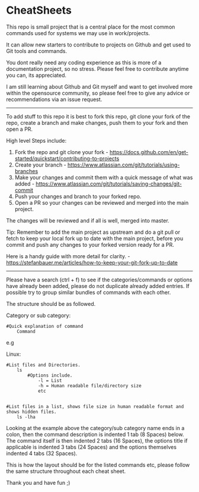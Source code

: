 # CheatSheets

This repo is small project that is a central place for the most common commands used for systems we may use in work/projects.

It can allow new starters to contribute to projects on Github and get used to Git tools and commands. 

You dont really need any coding experience as this is more of a documentation project, so no stress. Please feel free to contribute anytime you can, its appreciated.

I am still learning about Github and Git myself and want to get involved more within the opensource community, so please feel free to give any advice or recommendations via an issue request.

--------------------------------------------------

To add stuff to this repo it is best to fork this repo, git clone your fork of the repo, create a branch and make changes, push them to your fork and then open a PR.

High level Steps include:

1. Fork the repo and git clone your fork - https://docs.github.com/en/get-started/quickstart/contributing-to-projects 
2. Create your branch - https://www.atlassian.com/git/tutorials/using-branches
3. Make your changes and commit them with a quick message of what was added - https://www.atlassian.com/git/tutorials/saving-changes/git-commit
5. Push your changes and branch to your forked repo.
6. Open a PR so your changes can be reviewed and merged into the main project.

The changes will be reviewed and if all is well, merged into master.

Tip: Remember to add the main project as upstream and do a git pull or fetch to keep your local fork up to date with the main project, before you commit and push any changes to your forked version ready for a PR. 

Here is a handy guide with more detail for clarity. - https://stefanbauer.me/articles/how-to-keep-your-git-fork-up-to-date

--------------------------------------------------

Please have a search (ctrl + f) to see if the categories/commands or options have already been added, please do not duplicate already added entries. If possible try to group similar bundles of commands with each other.

The structure should be as followed.

Category or sub category:

	#Quick explanation of command
		Command

e.g

Linux:

	#List files and Directories.
		ls
			#Options include.
				-l = List
				-h = Human readable file/directory size
				etc
                
        
	#List files in a list, shows file size in human readable format and shows hidden files.
		ls -lha


Looking at the example above the category/sub category name ends in a colon, then the command description is indented 1 tab (8 Spaces) below. The command itself is then indented 2 tabs (16 Spaces), the options title if applicable is indented 3 tabs (24 Spaces) and the options themselves indented 4 tabs (32 Spaces).

This is how the layout should be for the listed commands etc, please follow the same structure throughout each cheat sheet.

Thank you and have fun ;)

